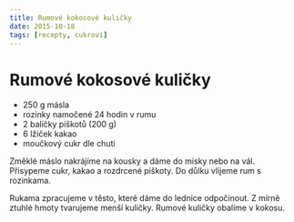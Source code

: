 ```yaml
---
title: Rumové kokosové kuličky
date: 2015-10-18
tags: [recepty, cukroví]
---
```


# Rumové kokosové kuličky

* 250 g másla
* rozinky namočené 24 hodin v rumu
* 2 balíčky piškotů (200 g)
* 6 lžiček kakao
* moučkový cukr dle chuti

Změklé máslo nakrájíme na kousky a dáme do misky nebo na vál. Přisypeme cukr,
kakao a rozdrcené piškoty. Do důlku vlijeme rum s rozinkama.

Rukama zpracujeme v těsto, které dáme do lednice odpočinout. Z mírně ztuhlé
hmoty tvarujeme menší kuličky. Rumové kuličky obalíme v kokosu.

